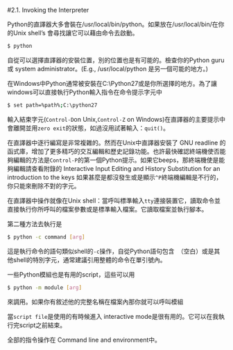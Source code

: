 #2.1. Invoking the Interpreter

Python的直譯器大多會裝在/usr/local/bin/python。如果放在/usr/local/bin/在你的Unix shell’s 會尋找讓它可以藉由命令去啟動。
```Bash
$ python
```

自從可以選擇直譯器的安裝位置，別的位置也是有可能的。檢查你的Python guru 或 system administrator。(E.g., /usr/local/python 是另一個可能的地方。)

在Windows中Python通常被安裝在C:\Python27或是你所選擇的地方。為了讓windows可以直接執行Python輸入指令在命令提示字元中
```Bash
$ set path=%path%;C:\python27
```
輸入結束字元(`Control-D`on Unix,`Control-Z` on Windows)在直譯器的主要提示中會離開並用`zero exit`的狀態，如過沒用試著輸入：`quit()`。

在直譯器中逐行編寫是非常複雜的。然而在Unix中直譯器安裝了 GNU readline 的函式庫，增加了更多精巧的交互編輯和歷史記錄功能。也許最快確認終端機使否能夠編輯的方法是`Control-P`的第一個Python提示。如果它beeps，那終端機使是能夠編輯請查看附錄的 Interactive Input Editing and History Substitution for an introduction to the keys 如果甚麼是都沒發生或是顯示`^P`終端機編輯是不行的，你只能來刪除不對的字元。

在直譯器中操作就像在Unix shell：當呼叫標準輸入`tty`連接裝置它，讀取命令並直接執行你所呼叫的檔案參數或是標準輸入檔案。它讀取檔案並執行腳本。

第二種方法去執行是
```bash
$ python -c command [arg] 
```
這是執行命令的語句類似shell的`-c`操作，自從Python語句包含` `（空白）或是其他shell的特別字元，通常建議引用整體的命令在單引號內。

一些Python模組也是有用的script，這些可以用
```bash
$ python -m module [arg]
```
來調用。如果你有敘述他的完整名稱在檔案內那你就可以呼叫模組
 
當`script file`是使用的有時候進入 interactive mode是很有用的。它可以在我執行完script之前結束。

全部的指令操作在 Command line and environment中。
